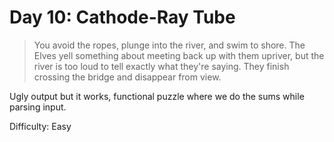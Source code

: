 # Day 10: Cathode-Ray Tube

> You avoid the ropes, plunge into the river, and swim to shore.
> The Elves yell something about meeting back up with them upriver, but the river is too loud to tell exactly 
> what they're saying. They finish crossing the bridge and disappear from view.

Ugly output but it works, functional puzzle where we do the sums while parsing input.

Difficulty: Easy